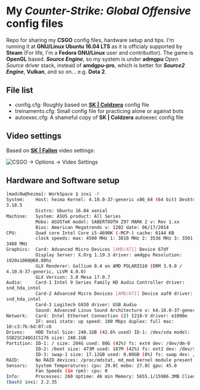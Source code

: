 # My *Counter-Strike: Global Offensive* config files

Repo for sharing my **CSGO** config files, hardware setup and tips. I'm
running it at **GNU/Linux Ubuntu 16.04 LTS** as it is officialy supported by
**Steam** (For life, I'm a **Fedora GNU/Linux** user and contributtor). The
game is **OpenGL** based. _**Source Engine**_, so my system is under __admgpu__ *Open Source*
driver stack, instead of __amdgpu-pro__, which is better for __*Source2 Engine*__,
**Vulkan**, and so on... e.g. **Dota 2**.

## File list

* config.cfg: Roughly based on [**SK | Coldzera**](https://go.twitch.tv/coldzin) config file
* treinamento.cfg: Small config file for practicing alone or against bots
* autoexec.cfg: A shameful copy of **SK | Coldzera** autoexec config file

## Video settings

Based on [**SK | Fallen**](https://go.twitch.tv/gafallen) video settings:

![CSGO -> Options -> Video
Settings](/images/videosettings.jpg)

## Hardware and Software setup

```bash
[madc0w@heima]: WorkSpace $ inxi -F
System:    Host: heima Kernel: 4.10.0-37-generic x86_64 (64 bit) Desktop: Gnome
3.18.5
           Distro: Ubuntu 16.04 xenial
Machine:   System: ASUS product: All Series
           Mobo: ASUSTeK model: SABERTOOTH Z97 MARK 2 v: Rev 1.xx
           Bios: American Megatrends v: 1202 date: 06/17/2014
CPU:       Quad core Intel Core i5-4690K (-MCP-) cache: 6144 KB
           clock speeds: max: 4500 MHz 1: 3810 MHz 2: 3536 MHz 3: 3501 MHz 4:
3488 MHz
Graphics:  Card: Advanced Micro Devices [AMD/ATI] Device 67df
           Display Server: X.Org 1.19.3 driver: amdgpu Resolution:
1920x1080@60.00hz
           GLX Renderer: Gallium 0.4 on AMD POLARIS10 (DRM 3.9.0 /
4.10.0-37-generic, LLVM 4.0.0)
           GLX Version: 3.0 Mesa 17.0.7
Audio:     Card-1 Intel 9 Series Family HD Audio Controller driver:
snd_hda_intel
           Card-2 Advanced Micro Devices [AMD/ATI] Device aaf0 driver:
snd_hda_intel
           Card-3 Logitech G930 driver: USB Audio
           Sound: Advanced Linux Sound Architecture v: k4.10.0-37-generic
Network:   Card: Intel Ethernet Connection (2) I218-V driver: e1000e
           IF: eno1 state: up speed: 100 Mbps duplex: full mac:
10:c3:7b:6d:07:c6
Drives:    HDD Total Size: 240.1GB (42.6% used) ID-1: /dev/sda model:
SSD2SC240G1CS176 size: 240.1GB
Partition: ID-1: / size: 204G used: 80G (42%) fs: ext4 dev: /dev/dm-0
           ID-2: /boot size: 473M used: 187M (42%) fs: ext2 dev: /dev/sda2
           ID-3: swap-1 size: 17.12GB used: 0.00GB (0%) fs: swap dev: /dev/dm-2
RAID:      No RAID devices: /proc/mdstat, md_mod kernel module present
Sensors:   System Temperatures: cpu: 29.8C mobo: 27.8C gpu: 45.0
           Fan Speeds (in rpm): cpu: 0
Info:      Processes: 260 Uptime: 46 min Memory: 5655.1/15986.3MB Client: Shell
(bash) inxi: 2.2.35
```
